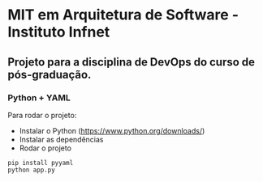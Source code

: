 # MIT em Arquitetura de Software - Instituto Infnet

## Projeto para a disciplina de DevOps do curso de pós-graduação.

### Python + YAML

Para rodar o projeto:

- Instalar o Python (https://www.python.org/downloads/)
- Instalar as dependências
- Rodar o projeto

```console
pip install pyyaml
python app.py
```
